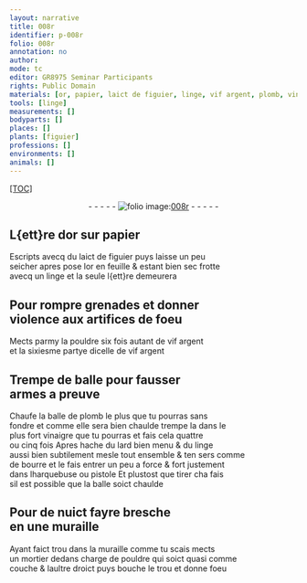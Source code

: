 ```yaml
---
layout: narrative
title: 008r
identifier: p-008r
folio: 008r
annotation: no
author:
mode: tc
editor: GR8975 Seminar Participants
rights: Public Domain
materials: [or, papier, laict de figuier, linge, vif argent, plomb, vinaigre, lard, bourre]
tools: [linge]
measurements: []
bodyparts: []
places: []
plants: [figuier]
professions: []
environments: []
animals: []
---
```


<p><a href="{{ site.baseurl }}/diplomatic/">[TOC]</a></p><div class="folio" align="center">- - - - - <a href="http://gallica.bnf.fr/ark:/12148/btv1b10500001g/f21.image" target="_blank"><img src="https://cu-mkp.github.io/2017-workshop-edition/assets/photo-icon.png" alt="folio image: " style="display:inline-block; margin-bottom:-3px;"/>008r</a> - - - - - </div>  
  

## L{ett}re d<span class="m">or</span> sur <span class="m">papier</span>

 
Escripts avecq du <span class="m">laict de <span class="pa">figuier</span></span> puys laisse un peu<br/> seicher apres pose l<span class="m">or</span> en feuille & estant bien sec frotte<br/> avecq un <span class="tl"><span class="m">linge</span></span> et la seule l{ett}re demeurera
 
 
  

## Pour rompre grenades et donner<br/> violence aux artifices de foeu

 
Mects parmy la pouldre <span class="del">six fois autant de <span class="m">vif argent</span></span><br/> <span class="del">et</span> la sixiesme partye dicelle de <span class="m">vif argent</span>
 
 
  

## Trempe de balle pour fausser<br/> armes a preuve

 
Chaufe la balle de <span class="m">plomb</span> le plus que tu pourras sans<br/> fondre et comme elle sera bien chaulde trempe la dans le<br/> plus fort <span class="m">vinaigre</span> que tu pourras et fais cela quattre<br/> ou cinq fois Apres hache du <span class="m">lard</span> bien menu & du <span class="m">linge</span><br/> aussi bien subtilement mesle tout ensemble & ten sers comme<br/> de <span class="m">bourre</span> et le fais entrer un peu a force & fort justement<br/> dans lharquebuse ou pistole Et plustost que tirer <span class="del">cha</span> fais<br/> sil est possible que la balle soict chaulde
 
 
  

## Pour de nuict fayre bresche<br/> en une muraille

 
Ayant faict trou dans la muraille comme tu scais mects<br/> un mortier dedans charge de pouldre qui soict quasi comme<br/> couche & laultre droict puys bouche le trou et donne foeu
 
